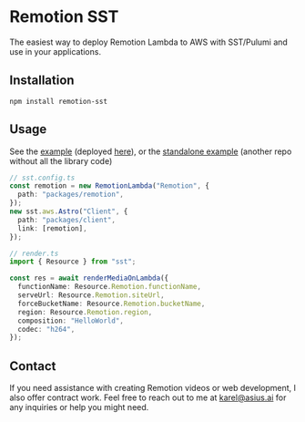 # Remotion SST

The easiest way to deploy Remotion Lambda to AWS with SST/Pulumi and use in your applications.

## Installation

```
npm install remotion-sst
```

## Usage

See the [example](./example) (deployed [here](https://remotion-sst.asius.ai/)), or the [standalone example](https://github.com/karelnagel/remotion-sst-example) (another repo without all the library code)

```ts
// sst.config.ts
const remotion = new RemotionLambda("Remotion", {
  path: "packages/remotion",
});
new sst.aws.Astro("Client", {
  path: "packages/client",
  link: [remotion],
});
```

```ts
// render.ts
import { Resource } from "sst";

const res = await renderMediaOnLambda({
  functionName: Resource.Remotion.functionName,
  serveUrl: Resource.Remotion.siteUrl,
  forceBucketName: Resource.Remotion.bucketName,
  region: Resource.Remotion.region,
  composition: "HelloWorld",
  codec: "h264",
});
```

## Contact

If you need assistance with creating Remotion videos or web development, I also offer contract work. Feel free to reach out to me at [karel@asius.ai](mailto:karel@asius.ai) for any inquiries or help you might need.
